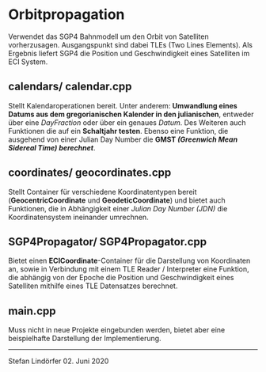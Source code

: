# Orbitpropagation
Verwendet das SGP4 Bahnmodell um den Orbit von Satelliten vorherzusagen. Ausgangspunkt sind dabei TLEs (Two Lines Elements). Als Ergebnis liefert SGP4 die Position und Geschwindigkeit eines Satelliten im ECI System.

## **calendars/** calendar.cpp ##
Stellt Kalendaroperationen bereit. Unter anderem: **Umwandlung eines Datums aus dem gregorianischen Kalender in den julianischen**, entweder über eine *DayFraction* oder über ein genaues *Datum*. Des Weiteren auch Funktionen die auf ein **Schaltjahr testen**. Ebenso eine Funktion, die ausgehend von einer Julian Day Number die **GMST *(Greenwich Mean Sidereal Time) berechnet***.

## **coordinates/** geocordinates.cpp ##
Stellt Container für verschiedene Koordinatentypen bereit (**GeocentricCoordinate** und **GeodeticCoordinate**) und bietet auch Funktionen, die in Abhängigkeit einer *Julian Day Number (JDN)* die Koordinatensystem ineinander umrechnen.

## **SGP4Propagator/** SGP4Propagator.cpp ##
Bietet einen **ECICoordinate**-Container für die Darstellung von Koordinaten an, sowie in Verbindung mit einem TLE Reader / Interpreter eine Funktion, die abhängig von der Epoche die Position und Geschwindigkeit eines Satelliten mithilfe eines TLE Datensatzes berechnet.

## main.cpp ##
Muss nicht in neue Projekte eingebunden werden, bietet aber eine beispielhafte Darstellung der Implementierung.


-----------------
Stefan Lindörfer
 02. Juni 2020

